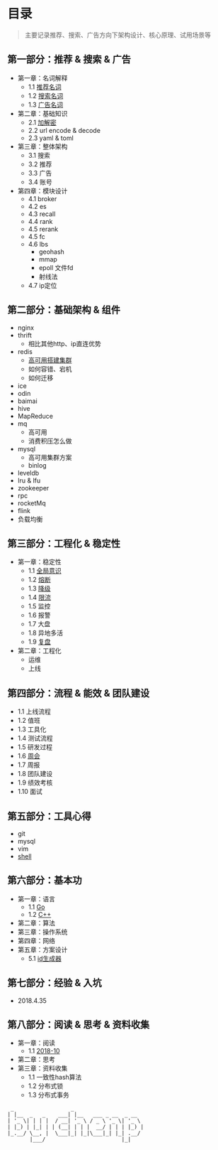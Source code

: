 # 目录
> 主要记录推荐、搜索、广告方向下架构设计、核心原理、试用场景等

## 第一部分：推荐 & 搜索 & 广告
  - 第一章：名词解释
    - 1.1 [推荐名词](docs/section1/1.1.md)
    - 1.2 [搜索名词](docs/section1/1.2.md)
    - 1.3 [广告名词](docs/section1/1.3.md)
  - 第二章：基础知识
    - 2.1 [加解密](docs/section1/2.1.md)
    - 2.2 url encode & decode
    - 2.3 yaml & toml 
  - 第三章：整体架构
    - 3.1 搜索
    - 3.2 推荐
    - 3.3 广告
    - 3.4 账号
  - 第四章：模块设计
    - 4.1 broker
    - 4.2 es
    - 4.3 recall
    - 4.4 rank
    - 4.5 rerank
    - 4.5 fc
    - 4.6 lbs
      - geohash
      - mmap
      - epoll 文件fd
      - 射线法
    - 4.7 ip定位
    
## 第二部分：基础架构 & 组件
  - nginx
  - thrift
    - 相比其他http、ip直连优势
  - redis
    - [高可用搭建集群](https://mp.weixin.qq.com/s/Z-PyNgiqYrm0ZYg0r6MVeQ)
    - 如何容错、宕机
    - 如何迁移
  - ice
  - odin
  - baimai
  - hive
  - MapReduce
  - mq 
    - 高可用
    - 消费积压怎么做
  - mysql
    - 高可用集群方案
    - binlog
  - leveldb
  - lru & lfu
  - zookeeper
  - rpc
  - rocketMq
  - flink
  - 负载均衡
  
## 第三部分：工程化 & 稳定性
  - 第一章：稳定性
    - 1.1 [全局意识](http://naotu.baidu.com/file/bb3cefe050e5e894c2dfaa699267aae7)
    - 1.2 [熔断](docs/section3/1.2.md)
    - 1.3 [降级](docs/section3/1.3.md)
    - 1.4 [限流](docs/section3/1.4.md)
    - 1.5 监控
    - 1.6 报警
    - 1.7 大盘
    - 1.8 异地多活
    - 1.9 [复盘](docs/section3/1.9.md)
  - 第二章：工程化
    - 运维
    - 上线
    
## 第四部分：流程 & 能效 & 团队建设
  - 1.1 上线流程
  - 1.2 值班
  - 1.3 工具化
  - 1.4 测试流程
  - 1.5 研发过程
  - 1.6 [周会](docs/section4/1.6.md)
  - 1.7 周报
  - 1.8 团队建设
  - 1.9 绩效考核
  - 1.10 面试

## 第五部分：工具心得
  - git
  - mysql
  - vim
  - [shell](docs/section5/1.4.md)
  
## 第六部分：基本功
  - 第一章：语言
    - 1.1 [Go](docs/section6/1.1.md)
    - 1.2 [C++](docs/section6/1.2.md)
  - 第二章：算法
  - 第三章：操作系统
  - 第四章：网络
  - 第五章：方案设计
    - 5.1 [id生成器](docs/section6/5.1.md)
  
## 第七部分：经验 & 入坑
  - 2018.4.35

## 第八部分：阅读 & 思考 & 资料收集
  - 第一章：阅读
    - 1.1 [2018-10](docs/1.1.md)
  - 第二章：思考
  - 第三章：资料收集
    - 1.1 一致性hash算法
    - 1.2 分布式锁
    - 1.3 分布式事务

```
 _                  _                      
| |__  _   _    ___| |__   ___ _ __  _ __  
| '_ \| | | |  / __| '_ \ / _ \ '_ \| '_ \ 
| |_) | |_| | | (__| | | |  __/ | | | |_) |
|_.__/ \__, |  \___|_| |_|\___|_| |_| .__/ 
       |___/                        |_|    
```
